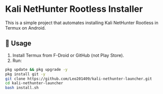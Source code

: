 # Kali NetHunter Rootless Installer

This is a simple project that automates installing Kali NetHunter Rootless in Termux on Android.

## 🚀 Usage

1. Install Termux from F-Droid or GitHub (not Play Store).
2. Run:

```bash
pkg update && pkg upgrade -y
pkg install git -y
git clone https://github.com/Leo201409/kali-nethunter-launcher.git
cd kali-nethunter-launcher
bash install.sh
